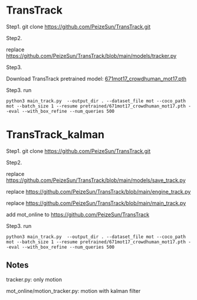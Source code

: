 # TransTrack

Step1.  git clone https://github.com/PeizeSun/TransTrack.git


Step2. 

replace https://github.com/PeizeSun/TransTrack/blob/main/models/tracker.py

Step3.

Download TransTrack pretrained model: [671mot17_crowdhuman_mot17.pth](https://drive.google.com/drive/folders/1DjPL8xWoXDASrxgsA3O06EspJRdUXFQ-?usp=sharing)


Step3. run
```
python3 main_track.py  --output_dir . --dataset_file mot --coco_path mot --batch_size 1 --resume pretrained/671mot17_crowdhuman_mot17.pth --eval --with_box_refine --num_queries 500
```


# TransTrack_kalman

Step1.  git clone https://github.com/PeizeSun/TransTrack.git

Step2. 

replace https://github.com/PeizeSun/TransTrack/blob/main/models/save_track.py

replace https://github.com/PeizeSun/TransTrack/blob/main/engine_track.py

replace https://github.com/PeizeSun/TransTrack/blob/main/main_track.py

add mot_online to https://github.com/PeizeSun/TransTrack

Step3. run
```
python3 main_track.py  --output_dir . --dataset_file mot --coco_path mot --batch_size 1 --resume pretrained/671mot17_crowdhuman_mot17.pth --eval --with_box_refine --num_queries 500
```


## Notes
tracker.py: only motion

mot_online/motion_tracker.py: motion with kalman filter

